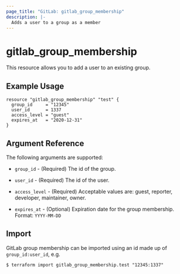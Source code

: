 ```yaml
---
page_title: "GitLab: gitlab_group_membership"
description: |-
  Adds a user to a group as a member
---
```


# gitlab\_group_membership

This resource allows you to add a user to an existing group.

## Example Usage

```hcl
resource "gitlab_group_membership" "test" {
  group_id     = "12345"
  user_id      = 1337
  access_level = "guest"
  expires_at   = "2020-12-31"
}
```

## Argument Reference

The following arguments are supported:

* `group_id` - (Required) The id of the group.

* `user_id` - (Required) The id of the user.

* `access_level` - (Required)  Acceptable values are: guest, reporter, developer, maintainer, owner.

* `expires_at` - (Optional) Expiration date for the group membership. Format: `YYYY-MM-DD`

## Import

GitLab group membership can be imported using an id made up of `group_id:user_id`, e.g.

```
$ terraform import gitlab_group_membership.test "12345:1337"
```
